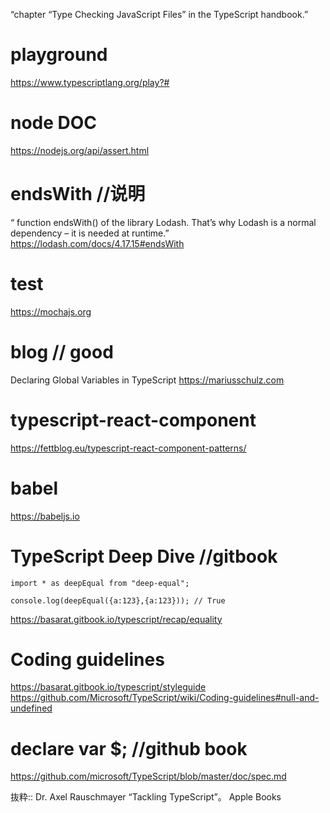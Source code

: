 “chapter “Type Checking JavaScript Files” in the TypeScript handbook.”

# playground
https://www.typescriptlang.org/play?#

# node DOC
https://nodejs.org/api/assert.html

# endsWith //说明
“ function endsWith() of the library Lodash. That’s why Lodash is a normal dependency – it is needed at runtime.”
 https://lodash.com/docs/4.17.15#endsWith
 
 # test
 https://mochajs.org
 
# blog // good
Declaring Global Variables in TypeScript
https://mariusschulz.com

# typescript-react-component
https://fettblog.eu/typescript-react-component-patterns/

# babel
https://babeljs.io

# TypeScript Deep Dive  //gitbook
```
import * as deepEqual from "deep-equal";

console.log(deepEqual({a:123},{a:123})); // True
```
https://basarat.gitbook.io/typescript/recap/equality


# Coding guidelines
https://basarat.gitbook.io/typescript/styleguide
https://github.com/Microsoft/TypeScript/wiki/Coding-guidelines#null-and-undefined



# declare var $; //github book
https://github.com/microsoft/TypeScript/blob/master/doc/spec.md


抜粋:: Dr. Axel Rauschmayer  “Tackling TypeScript”。 Apple Books  
